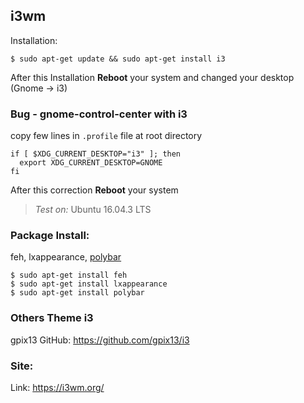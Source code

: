 ## i3wm 
Installation:
```shell
$ sudo apt-get update && sudo apt-get install i3
```
After this Installation **Reboot** your system and changed your desktop (Gnome -> i3)

### Bug - gnome-control-center with i3
copy few lines in `.profile` file at root directory
```
if [ $XDG_CURRENT_DESKTOP="i3" ]; then
  export XDG_CURRENT_DESKTOP=GNOME
fi
```
After this correction **Reboot** your system
> *Test on:* Ubuntu 16.04.3 LTS

### Package Install:
feh, lxappearance, [polybar](https://www.ubuntuupdates.org/package/getdeb_apps/xenial/apps/getdeb/polybar)
```shell
$ sudo apt-get install feh
$ sudo apt-get install lxappearance
$ sudo apt-get install polybar
```

### Others Theme i3
gpix13 GitHub: https://github.com/gpix13/i3

### Site:
Link: https://i3wm.org/
